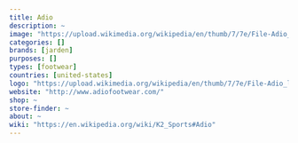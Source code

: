 ```yaml
---
title: Adio
description: ~
image: "https://upload.wikimedia.org/wikipedia/en/thumb/7/7e/File-Adio_logo.svg/240px-File-Adio_logo.svg.png"
categories: []
brands: [jarden]
purposes: []
types: [footwear]
countries: [united-states]
logo: "https://upload.wikimedia.org/wikipedia/en/thumb/7/7e/File-Adio_logo.svg/240px-File-Adio_logo.svg.png"
website: "http://www.adiofootwear.com/"
shop: ~
store-finder: ~
about: ~
wiki: "https://en.wikipedia.org/wiki/K2_Sports#Adio"
---
```

